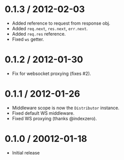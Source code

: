 
0.1.3 / 2012-02-03
==================

  * Added reference to request from response obj.
  * Added `req.next`, `res.next`, `err.next`.
  * Added `req.res` reference.
  * Fixed `ws` getter.

0.1.2 / 2012-01-30
==================

  * Fix for websocket proxying (fixes #2).

0.1.1 / 2012-01-26
==================

  * Middleware scope is now the `Distributor` instance.
  * Fixed default WS middleware.
  * Fixed WS proxying (thanks @indexzero).

0.1.0 / 20012-01-18
===================

  * Initial release
